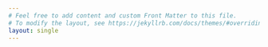 ```yaml
---
# Feel free to add content and custom Front Matter to this file.
# To modify the layout, see https://jekyllrb.com/docs/themes/#overriding-theme-defaults
layout: single
---
```

